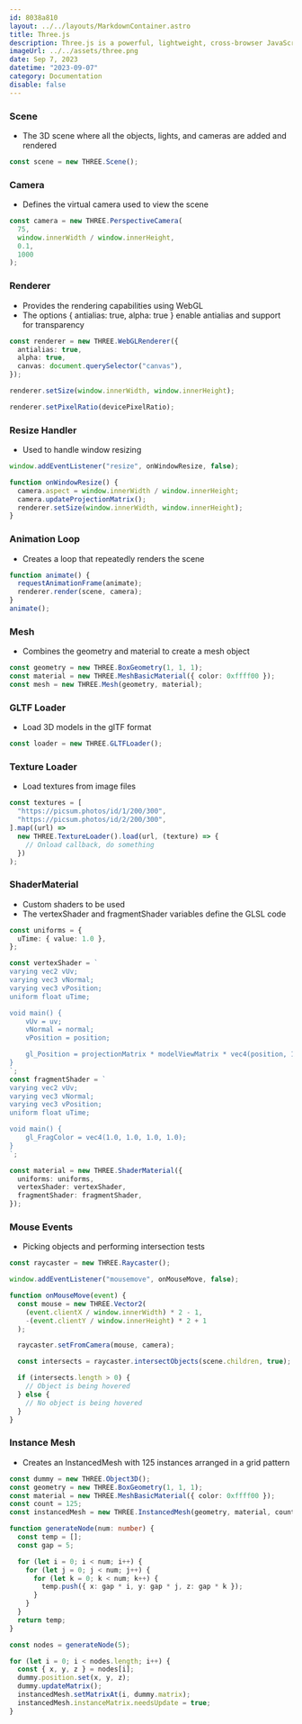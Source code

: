 ```yaml
---
id: 8038a810
layout: ../../layouts/MarkdownContainer.astro
title: Three.js
description: Three.js is a powerful, lightweight, cross-browser JavaScript library/API used to create and display animated 3D computer graphics on a Web browser. These graphics can be interactive and can be created, in part, with the help of the WebGL API.
imageUrl: ../../assets/three.png
date: Sep 7, 2023
datetime: "2023-09-07"
category: Documentation
disable: false
---
```


### Scene

- The 3D scene where all the objects, lights, and cameras are added and rendered

```typescript
const scene = new THREE.Scene();
```

### Camera

- Defines the virtual camera used to view the scene

```typescript
const camera = new THREE.PerspectiveCamera(
  75,
  window.innerWidth / window.innerHeight,
  0.1,
  1000
);
```

### Renderer

- Provides the rendering capabilities using WebGL
- The options { antialias: true, alpha: true } enable antialias and support for transparency

```typescript
const renderer = new THREE.WebGLRenderer({
  antialias: true,
  alpha: true,
  canvas: document.querySelector("canvas"),
});

renderer.setSize(window.innerWidth, window.innerHeight);

renderer.setPixelRatio(devicePixelRatio);
```

### Resize Handler

- Used to handle window resizing

```typescript
window.addEventListener("resize", onWindowResize, false);

function onWindowResize() {
  camera.aspect = window.innerWidth / window.innerHeight;
  camera.updateProjectionMatrix();
  renderer.setSize(window.innerWidth, window.innerHeight);
}
```

### Animation Loop

- Creates a loop that repeatedly renders the scene

```typescript
function animate() {
  requestAnimationFrame(animate);
  renderer.render(scene, camera);
}
animate();
```

### Mesh

- Combines the geometry and material to create a mesh object

```typescript
const geometry = new THREE.BoxGeometry(1, 1, 1);
const material = new THREE.MeshBasicMaterial({ color: 0xffff00 });
const mesh = new THREE.Mesh(geometry, material);
```

### GLTF Loader

- Load 3D models in the glTF format

```typescript
const loader = new THREE.GLTFLoader();
```

### Texture Loader

- Load textures from image files

```typescript
const textures = [
  "https://picsum.photos/id/1/200/300",
  "https://picsum.photos/id/2/200/300",
].map((url) =>
  new THREE.TextureLoader().load(url, (texture) => {
    // Onload callback, do something
  })
);
```

### ShaderMaterial

- Custom shaders to be used
- The vertexShader and fragmentShader variables define the GLSL code

```typescript
const uniforms = {
  uTime: { value: 1.0 },
};

const vertexShader = `
varying vec2 vUv;
varying vec3 vNormal;
varying vec3 vPosition;
uniform float uTime;

void main() {
    vUv = uv;
    vNormal = normal;
    vPosition = position;

    gl_Position = projectionMatrix * modelViewMatrix * vec4(position, 1.0);
}
`;
const fragmentShader = `
varying vec2 vUv;
varying vec3 vNormal;
varying vec3 vPosition;
uniform float uTime;

void main() {
    gl_FragColor = vec4(1.0, 1.0, 1.0, 1.0);
}
`;

const material = new THREE.ShaderMaterial({
  uniforms: uniforms,
  vertexShader: vertexShader,
  fragmentShader: fragmentShader,
});
```

### Mouse Events

- Picking objects and performing intersection tests

```typescript
const raycaster = new THREE.Raycaster();

window.addEventListener("mousemove", onMouseMove, false);

function onMouseMove(event) {
  const mouse = new THREE.Vector2(
    (event.clientX / window.innerWidth) * 2 - 1,
    -(event.clientY / window.innerHeight) * 2 + 1
  );

  raycaster.setFromCamera(mouse, camera);

  const intersects = raycaster.intersectObjects(scene.children, true);

  if (intersects.length > 0) {
    // Object is being hovered
  } else {
    // No object is being hovered
  }
}
```

### Instance Mesh

- Creates an InstancedMesh with 125 instances arranged in a grid pattern

```typescript
const dummy = new THREE.Object3D();
const geometry = new THREE.BoxGeometry(1, 1, 1);
const material = new THREE.MeshBasicMaterial({ color: 0xffff00 });
const count = 125;
const instancedMesh = new THREE.InstancedMesh(geometry, material, count);

function generateNode(num: number) {
  const temp = [];
  const gap = 5;

  for (let i = 0; i < num; i++) {
    for (let j = 0; j < num; j++) {
      for (let k = 0; k < num; k++) {
        temp.push({ x: gap * i, y: gap * j, z: gap * k });
      }
    }
  }
  return temp;
}

const nodes = generateNode(5);

for (let i = 0; i < nodes.length; i++) {
  const { x, y, z } = nodes[i];
  dummy.position.set(x, y, z);
  dummy.updateMatrix();
  instancedMesh.setMatrixAt(i, dummy.matrix);
  instancedMesh.instanceMatrix.needsUpdate = true;
}
```
